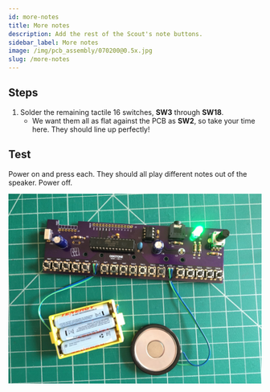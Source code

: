 ```yaml
---
id: more-notes
title: More notes
description: Add the rest of the Scout's note buttons.
sidebar_label: More notes
image: /img/pcb_assembly/070200@0.5x.jpg
slug: /more-notes
---
```


## Steps

1. Solder the remaining tactile 16 switches, **SW3** through **SW18**.
   - We want them all as flat against the PCB as **SW2**, so take your time here. They should line up perfectly!

## Test

Power on and press each. They should all play different notes out of the speaker. Power off.

![070200@0.5x.jpg](/img/pcb_assembly/070200@0.5x.jpg)
